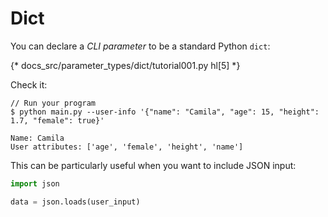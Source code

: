 # Dict

You can declare a *CLI parameter* to be a standard Python `dict`:

{* docs_src/parameter_types/dict/tutorial001.py hl[5] *}

Check it:

<div class="termy">

```console
// Run your program
$ python main.py --user-info '{"name": "Camila", "age": 15, "height": 1.7, "female": true}'

Name: Camila
User attributes: ['age', 'female', 'height', 'name']

```

</div>

This can be particularly useful when you want to include JSON input:

```python
import json

data = json.loads(user_input)
```
